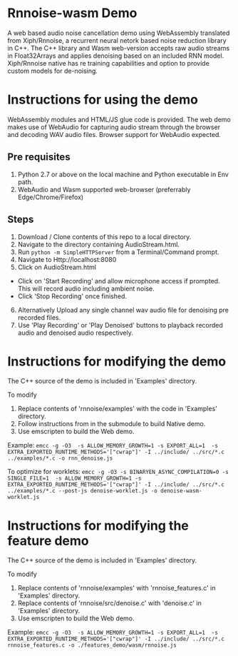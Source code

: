 # Rnnoise-wasm Demo
A web based audio noise cancellation demo using WebAssembly translated from Xiph/Rnnoise, a recurrent neural netork based noise reduction library in C++.
The C++ library and Wasm web-version accepts raw audio streams in Float32Arrays and applies denoising based on an included RNN model. Xiph/Rnnoise native has re training capabilities and option to provide custom models for de-noising. 

# Instructions for using the demo
WebAssembly modules and HTML/JS glue code is provided. The web demo makes use of WebAudio for capturing audio stream through the browser and decoding WAV audio files. Browser support for WebAudio expected.

## Pre requisites
1. Python 2.7 or above on the local machine and Python executable in Env path.
2. WebAudio and Wasm supported web-browser (preferrably Edge/Chrome/Firefox)

## Steps
1. Download / Clone contents of this repo to a local directory.
2. Navigate to the directory containing AudioStream.html.
3. Run `python -m SimpleHTTPServer` from a Terminal/Command prompt.
4. Navigate to Http://localhost:8080
5. Click on AudioStream.html
  * Click on 'Start Recording' and allow microphone access if prompted. This will record audio including ambient noise.
  * Click 'Stop Recording' once finished.
6. Alternatively Upload any single channel wav audio file for denoising pre recorded files.
7. Use 'Play Recording' or 'Play Denoised' buttons to playback recorded audio and denoised audio respectively.

# Instructions for modifying the demo

The C++ source of the demo is included in 'Examples' directory. 

To modify 
1. Replace contents of 'rnnoise/examples' with the code in 'Examples' directory. 
2. Follow instructions from in the submodule to build Native demo.
3. Use emscripten to build the Web demo.

Example: `emcc -g -O3  -s ALLOW_MEMORY_GROWTH=1 -s EXPORT_ALL=1  -s EXTRA_EXPORTED_RUNTIME_METHODS='["cwrap"]' -I ../include/ ../src/*.c ../examples/*.c -o rnn_denoise.js`


To optimize for worklets: `emcc -g -O3 -s BINARYEN_ASYNC_COMPILATION=0 -s SINGLE_FILE=1  -s ALLOW_MEMORY_GROWTH=1 -s EXTRA_EXPORTED_RUNTIME_METHODS='["cwrap"]' -I ../include/ ../src/*.c ../examples/*.c --post-js denoise-worklet.js -o denoise-wasm-worklet.js`

# Instructions for modifying the feature demo

The C++ source of the demo is included in 'Examples' directory. 

To modify 
1. Replace contents of 'rnnoise/examples' with 'rnnoise_features.c' in 'Examples' directory. 
2. Replace contents of 'rnnoise/src/denoise.c' with 'denoise.c' in 'Examples' directory.
3. Use emscripten to build the Web demo.

Example: `emcc -g -O3  -s ALLOW_MEMORY_GROWTH=1 -s EXPORT_ALL=1  -s EXTRA_EXPORTED_RUNTIME_METHODS='["cwrap"]' -I ../include/ ../src/*.c rnnoise_features.c -o ./features_demo/wasm/rnnoise.js`